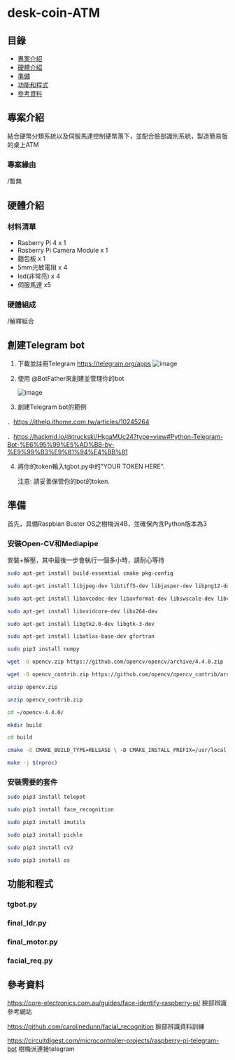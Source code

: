 # desk-coin-ATM

## 目錄

-   [專案介紹](#專案介紹)
-   [硬體介紹](#硬體介紹)
-   [準備](#準備)
-   [功能和程式](#功能和程式)
-   [參考資料](#參考資料)

## 專案介紹
結合硬幣分類系統以及伺服馬達控制硬幣落下，並配合臉部識別系統，製造簡易版的桌上ATM

### 專案緣由
/暫無

## 硬體介紹
### 材料清單
* Rasberry Pi 4 x 1
* Rasberry Pi Camera Module x 1
* 麵包板 x 1
* 5mm光敏電阻 x 4
* led(非常亮) x 4
* 伺服馬達 x5

### 硬體組成
/解釋組合

## 創建Telegram bot
1. 下載並註冊Telegram https://telegram.org/apps
   ![image](https://github.com/user-attachments/assets/7571e553-2041-4fd5-9ae8-aadbbf69ccd4)
2. 使用 @BotFather來創建並管理你的bot
   
   ![image](https://github.com/user-attachments/assets/610f6980-9c5a-4dbd-ab67-a5bf69100124)
3. 創建Telegram bot的範例
   
．https://ithelp.ithome.com.tw/articles/10245264

．https://hackmd.io/@truckski/HkgaMUc24?type=view#Python-Telegram-Bot-%E6%95%99%E5%AD%B8-by-%E9%99%B3%E9%81%94%E4%BB%81

4. 將你的token輸入tgbot.py中的"YOUR TOKEN HERE".

   注意: 請妥善保管你的bot的token.


## 準備
首先，具備Raspbian Buster OS之樹梅派4B，並確保內含Python版本為3

### 安裝Open-CV和Mediapipe

安裝+解壓，其中最後一步會執行一個多小時，請耐心等待
```bash
sudo apt-get install build-essential cmake pkg-config

sudo apt-get install libjpeg-dev libtiff5-dev libjasper-dev libpng12-dev

sudo apt-get install libavcodec-dev libavformat-dev libswscale-dev libv4l-dev

sudo apt-get install libxvidcore-dev libx264-dev

sudo apt-get install libgtk2.0-dev libgtk-3-dev

sudo apt-get install libatlas-base-dev gfortran

sudo pip3 install numpy

wget -O opencv.zip https://github.com/opencv/opencv/archive/4.4.0.zip

wget -O opencv_contrib.zip https://github.com/opencv/opencv_contrib/archive/4.4.0.zip

unzip opencv.zip

unzip opencv_contrib.zip

cd ~/opencv-4.4.0/

mkdir build

cd build

cmake -D CMAKE_BUILD_TYPE=RELEASE \ -D CMAKE_INSTALL_PREFIX=/usr/local \ -D INSTALL_PYTHON_EXAMPLES=ON \ -D OPENCV_EXTRA_MODULES_PATH=~/opencv_contrib-4.4.0/modules \ -D BUILD_EXAMPLES=ON ..

make -j $(nproc)
```

### 安裝需要的套件
```bash
sudo pip3 install telepot

sudo pip3 install face_recognition

sudo pip3 install imutils

sudo pip3 install pickle

sudo pip3 install cv2

sudo pip3 install os

```

## 功能和程式
### tgbot.py

### final_ldr.py

### final_motor.py

### facial_req.py

## 參考資料
https://core-electronics.com.au/guides/face-identify-raspberry-pi/  臉部辨識參考網站

https://github.com/carolinedunn/facial_recognition 臉部辨識資料訓練

https://circuitdigest.com/microcontroller-projects/raspberry-pi-telegram-bot 樹梅派連接telegram
